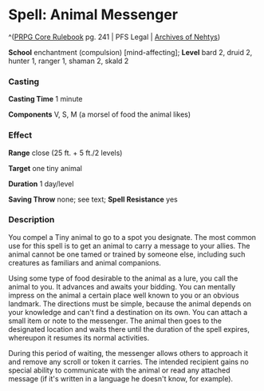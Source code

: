 # Spell: Animal Messenger

^([PRPG Core Rulebook][ss-animal-messenger] pg. 241 | PFS Legal | [Archives of Nehtys][sn-animal-messenger])

**School** enchantment (compulsion) [mind-affecting]; **Level** bard 2, druid 2, hunter 1, ranger 1, shaman 2, skald 2

### Casting

**Casting Time** 1 minute  

**Components** V, S, M (a morsel of food the animal likes)

### Effect

**Range** close (25 ft. + 5 ft./2 levels)  

**Target** one tiny animal  

**Duration** 1 day/level  

**Saving Throw** none; see text; **Spell Resistance** yes

### Description

You compel a Tiny animal to go to a spot you designate. The most common use for this spell is to get an animal to carry a message to your allies. The animal cannot be one tamed or trained by someone else, including such creatures as familiars and animal companions.  

Using some type of food desirable to the animal as a lure, you call the animal to you. It advances and awaits your bidding. You can mentally impress on the animal a certain place well known to you or an obvious landmark. The directions must be simple, because the animal depends on your knowledge and can't find a destination on its own. You can attach a small item or note to the messenger. The animal then goes to the designated location and waits there until the duration of the spell expires, whereupon it resumes its normal activities.  

During this period of waiting, the messenger allows others to approach it and remove any scroll or token it carries. The intended recipient gains no special ability to communicate with the animal or read any attached message (if it's written in a language he doesn't know, for example).

[ss-animal-messenger]: http://paizo.com/pathfinderRPG/v57
[sn-animal-messenger]: http://www.archivesofnethys.com/SpellDisplay.aspx?ItemName=Animal%20Messenger